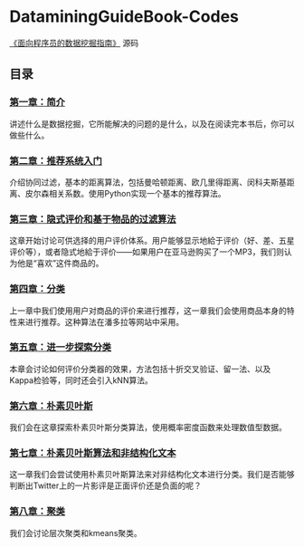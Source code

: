 # DataminingGuideBook-Codes

[《面向程序员的数据挖掘指南》](http://dataminingguide.books.yourtion.com) 源码

## 目录

### [第一章：简介](http://dataminingguide.books.yourtion.com/chapter-1.html)

讲述什么是数据挖掘，它所能解决的问题的是什么，以及在阅读完本书后，你可以做些什么。

### [第二章：推荐系统入门](http://dataminingguide.books.yourtion.com/chapter-2.html)

介绍协同过滤，基本的距离算法，包括曼哈顿距离、欧几里得距离、闵科夫斯基距离、皮尔森相关系数。使用Python实现一个基本的推荐算法。

### [第三章：隐式评价和基于物品的过滤算法](http://dataminingguide.books.yourtion.com/chapter-3.html)

这章开始讨论可供选择的用户评价体系。用户能够显示地給于评价（好、差、五星评价等），或者隐式地給于评价——如果用户在亚马逊购买了一个MP3，我们则认为他是“喜欢”这件商品的。

### [第四章：分类](http://dataminingguide.books.yourtion.com/chapter-4.html)

上一章中我们使用用户对商品的评价来进行推荐，这一章我们会使用商品本身的特性来进行推荐。这种算法在潘多拉等网站中采用。

### [第五章：进一步探索分类](http://dataminingguide.books.yourtion.com/chapter-5.html)

本章会讨论如何评价分类器的效果，方法包括十折交叉验证、留一法、以及Kappa检验等，同时还会引入kNN算法。

### [第六章：朴素贝叶斯](http://dataminingguide.books.yourtion.com/chapter-6.html)

我们会在这章探索朴素贝叶斯分类算法，使用概率密度函数来处理数值型数据。

### [第七章：朴素贝叶斯算法和非结构化文本](http://dataminingguide.books.yourtion.com/chapter-7.html)

这一章我们会尝试使用朴素贝叶斯算法来对非结构化文本进行分类。我们是否能够判断出Twitter上的一片影评是正面评价还是负面的呢？

### [第八章：聚类](http://dataminingguide.books.yourtion.com/chapter-8.html)

我们会讨论层次聚类和kmeans聚类。

